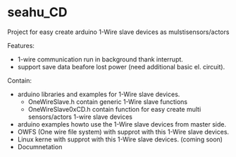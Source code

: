 # seahu_CD
Project for easy create arduino 1-Wire slave devices as mulstisensors/actors

Features:
- 1-wire communication run in background thank interrupt.
- support save data beafore lost power (need additional basic el. circuit).

Contain:
- arduino libraries and examples for 1-Wire slave devices.
    - OneWireSlave.h contain generic 1-Wire slave functions
    - OneWireSlave0xCD.h contain function for easy create multi sensors/actors 1-wire slave devices
- arduino examples howto use the 1-Wire slave devices from master side.
- OWFS (One wire file system) with supprot with this 1-Wire slave devices.
- Linux kerne with supprot with this 1-Wire slave devices. (coming soon)
- Documnetation
